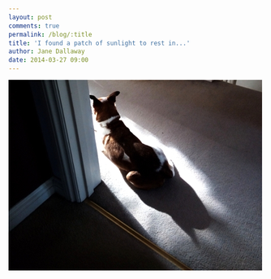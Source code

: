 ```yaml
---
layout: post
comments: true
permalink: /blog/:title
title: 'I found a patch of sunlight to rest in...'
author: Jane Dallaway
date: 2014-03-27 09:00
---
```


<div><a href="/media/tp_IMG_20140327_085926.JPG"><img src="/media/tp_thumb_IMG_20140327_085926.JPG" width="500" height="375"/></a></div>


  
      
